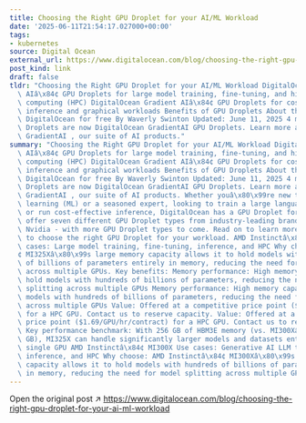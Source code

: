 ```yaml
---
title: Choosing the Right GPU Droplet for your AI/ML Workload
date: '2025-06-11T21:54:17.027000+00:00'
tags:
- kubernetes
source: Digital Ocean
external_url: https://www.digitalocean.com/blog/choosing-the-right-gpu-droplet-for-your-ai-ml-workload
post_kind: link
draft: false
tldr: "Choosing the Right GPU Droplet for your AI/ML Workload DigitalOcean Gradient\
  \ AIâ\x84¢ GPU Droplets for large model training, fine-tuning, and high-performance\
  \ computing (HPC) DigitalOcean Gradient AIâ\x84¢ GPU Droplets for cost-effective\
  \ inference and graphical workloads Benefits of GPU Droplets About the author Try\
  \ DigitalOcean for free By Waverly Swinton Updated: June 11, 2025 4 min read GPU\
  \ Droplets are now DigitalOcean GradientAI GPU Droplets. Learn more about DigitalOcean\
  \ GradientAI , our suite of AI products."
summary: "Choosing the Right GPU Droplet for your AI/ML Workload DigitalOcean Gradient\
  \ AIâ\x84¢ GPU Droplets for large model training, fine-tuning, and high-performance\
  \ computing (HPC) DigitalOcean Gradient AIâ\x84¢ GPU Droplets for cost-effective\
  \ inference and graphical workloads Benefits of GPU Droplets About the author Try\
  \ DigitalOcean for free By Waverly Swinton Updated: June 11, 2025 4 min read GPU\
  \ Droplets are now DigitalOcean GradientAI GPU Droplets. Learn more about DigitalOcean\
  \ GradientAI , our suite of AI products. Whether youâ\x80\x99re new to AI and machine\
  \ learning (ML) or a seasoned expert, looking to train a large language model (LLM)\
  \ or run cost-effective inference, DigitalOcean has a GPU Droplet for you. We currently\
  \ offer seven different GPU Droplet types from industry-leading brands - AMD and\
  \ Nvidia - with more GPU Droplet types to come. Read on to learn more about how\
  \ to choose the right GPU Droplet for your workload. AMD Instinctâ\x84¢ MI325X Use\
  \ cases: Large model training, fine-tuning, inference, and HPC Why choose: AMD Instinctâ\x84\
  ¢ MI325Xâ\x80\x99s large memory capacity allows it to hold models with hundreds\
  \ of billions of parameters entirely in memory, reducing the need for model splitting\
  \ across multiple GPUs. Key benefits: Memory performance: High memory capacity to\
  \ hold models with hundreds of billions of parameters, reducing the need for model\
  \ splitting across multiple GPUs Memory performance: High memory capacity to hold\
  \ models with hundreds of billions of parameters, reducing the need for model splitting\
  \ across multiple GPUs Value: Offered at a competitive price point ($1.69/GPU/hr/contract)\
  \ for a HPC GPU. Contact us to reserve capacity. Value: Offered at a competitive\
  \ price point ($1.69/GPU/hr/contract) for a HPC GPU. Contact us to reserve capacity.\
  \ Key performance benchmark: With 256 GB of HBM3E memory (vs. MI300Xâ\x80\x99s 192\
  \ GB), MI325X can handle significantly larger models and datasets entirely on a\
  \ single GPU AMD Instinctâ\x84¢ MI300X Use cases: Generative AI LLM training, fine-tuning,\
  \ inference, and HPC Why choose: AMD Instinctâ\x84¢ MI300Xâ\x80\x99s large memory\
  \ capacity allows it to hold models with hundreds of billions of parameters entirely\
  \ in memory, reducing the need for model splitting across multiple GPUs."
---
```

Open the original post ↗ https://www.digitalocean.com/blog/choosing-the-right-gpu-droplet-for-your-ai-ml-workload

